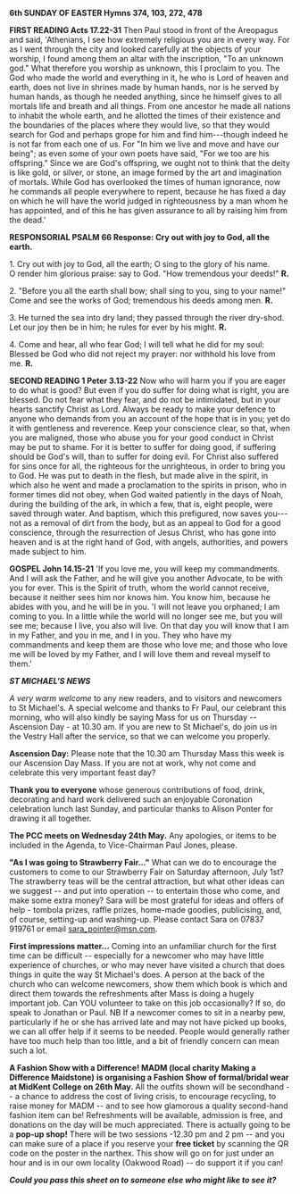 **6th SUNDAY OF EASTER Hymns 374, 103, 272, 478**

**FIRST READING Acts 17.22-31** Then Paul stood in front of the
Areopagus and said, 'Athenians, I see how extremely religious you are in
every way. For as I went through the city and looked carefully at the
objects of your worship, I found among them an altar with the
inscription, "To an unknown god." What therefore you worship as unknown,
this I proclaim to you. The God who made the world and everything in it,
he who is Lord of heaven and earth, does not live in shrines made by
human hands, nor is he served by human hands, as though he needed
anything, since he himself gives to all mortals life and breath and all
things. From one ancestor he made all nations to inhabit the whole
earth, and he allotted the times of their existence and the boundaries
of the places where they would live, so that they would search for God
and perhaps grope for him and find him---though indeed he is not far
from each one of us. For "In him we live and move and have our being";
as even some of your own poets have said, "For we too are his
offspring." Since we are God's offspring, we ought not to think that the
deity is like gold, or silver, or stone, an image formed by the art and
imagination of mortals. While God has overlooked the times of human
ignorance, now he commands all people everywhere to repent, because he
has fixed a day on which he will have the world judged in righteousness
by a man whom he has appointed, and of this he has given assurance to
all by raising him from the dead.'

**RESPONSORIAL PSALM 66 Response: Cry out with joy to God, all the
earth.**

1\. Cry out with joy to God, all the earth; O sing to the glory of his name.  
O render him glorious praise: say to God. "How tremendous your deeds!" **R.**

2\. "Before you all the earth shall bow; shall sing to you, sing to your name!"  
Come and see the works of God; tremendous his deeds among men. **R.**

3\. He turned the sea into dry land; they passed through the river dry-shod.  
Let our joy then be in him; he rules for ever by his might. **R.**

4\. Come and hear, all who fear God; I will tell what he did for my soul:  
Blessed be God who did not reject my prayer: nor withhold his love from me. **R.**

**SECOND READING 1 Peter 3.13-22** Now who will harm you if you are
eager to do what is good? But even if you do suffer for doing what is
right, you are blessed. Do not fear what they fear, and do not be
intimidated, but in your hearts sanctify Christ as Lord. Always be ready
to make your defence to anyone who demands from you an account of the
hope that is in you; yet do it with gentleness and reverence. Keep your
conscience clear, so that, when you are maligned, those who abuse you
for your good conduct in Christ may be put to shame. For it is better to
suffer for doing good, if suffering should be God's will, than to suffer
for doing evil. For Christ also suffered for sins once for all, the
righteous for the unrighteous, in order to bring you to God. He was put
to death in the flesh, but made alive in the spirit, in which also he
went and made a proclamation to the spirits in prison, who in former
times did not obey, when God waited patiently in the days of Noah,
during the building of the ark, in which a few, that is, eight people,
were saved through water. And baptism, which this prefigured, now saves
you---not as a removal of dirt from the body, but as an appeal to God
for a good conscience, through the resurrection of Jesus Christ, who has
gone into heaven and is at the right hand of God, with angels,
authorities, and powers made subject to him.

**GOSPEL John 14.15-21** 'If you love me, you will keep my commandments.
And I will ask the Father, and he will give you another Advocate, to be
with you for ever. This is the Spirit of truth, whom the world cannot
receive, because it neither sees him nor knows him. You know him,
because he abides with you, and he will be in you. 'I will not leave you
orphaned; I am coming to you. In a little while the world will no longer
see me, but you will see me; because I live, you also will live. On that
day you will know that I am in my Father, and you in me, and I in you.
They who have my commandments and keep them are those who love me; and
those who love me will be loved by my Father, and I will love them and
reveal myself to them.'

***ST MICHAEL\'S NEWS***

*A very warm welcome* to any new readers, and to visitors and newcomers
to St Michael\'s. A special welcome and thanks to Fr Paul, our celebrant
this morning, who will also kindly be saying Mass for us on Thursday --
Ascension Day - at 10.30 am. If you are new to St Michael\'s, do join us
in the Vestry Hall after the service, so that we can welcome you
properly.

**Ascension Day:** Please note that the 10.30 am Thursday Mass this week
is our Ascension Day Mass. If you are not at work, why not come and
celebrate this very important feast day?

**Thank you to everyone** whose generous contributions of food, drink,
decorating and hard work delivered such an enjoyable Coronation
celebration lunch last Sunday, and particular thanks to Alison Ponter
for drawing it all together.

**The PCC meets on Wednesday 24th May.** Any apologies, or items to be
included in the Agenda, to Vice-Chairman Paul Jones, please.

**"As I was going to Strawberry Fair..."** What can we do to encourage
the customers to come to our Strawberry Fair on Saturday afternoon, July
1st? The strawberry teas will be the central attraction, but what other
ideas can we suggest -- and put into operation -- to entertain those who
come, and make some extra money? Sara will be most grateful for ideas
and offers of help - tombola prizes, raffle prizes, home-made goodies,
publicising, and, of course, setting-up and washing-up. Please contact
Sara on 07837 919761 or email <sara_pointer@msn.com>.

**First impressions matter...** Coming into an unfamiliar church for the
first time can be difficult -- especially for a newcomer who may have
little experience of churches, or who may never have visited a church
that does things in quite the way St Michael\'s does. A person at the
back of the church who can welcome newcomers, show them which book is
which and direct them towards the refreshments after Mass is doing a
hugely important job. Can YOU volunteer to take on this job
occasionally? If so, do speak to Jonathan or Paul. NB If a newcomer
comes to sit in a nearby pew, particularly if he or she has arrived late
and may not have picked up books, we can all offer help if it seems to
be needed. People would generally rather have too much help than too
little, and a bit of friendly concern can mean such a lot.

**A Fashion Show with a Difference! MADM (local charity Making a
Difference Maidstone)** **is organising a Fashion Show of formal/bridal
wear at MidKent College on 26th May.** All the outfits shown will be
secondhand -- a chance to address the cost of living crisis, to
encourage recycling, to raise money for MADM -- and to see how glamorous
a quality second-hand fashion item can be! Refreshments will be
available, admission is free, and donations on the day will be much
appreciated. There is actually going to be a **pop-up shop!** There will
be two sessions -12.30 pm and 2 pm -- and you can make sure of a place
if you reserve your **free ticket** by scanning the QR code on the
poster in the narthex. This show will go on for just under an hour and
is in our own locality (Oakwood Road) -- do support it if you can!

***Could you pass this sheet on to someone else who might like to see
it?***
